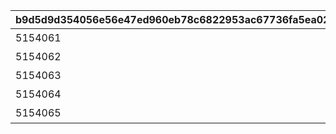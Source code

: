 |b9d5d9d354056e56e47ed960eb78c6822953ac67736fa5ea02086dfac2dc28ab|e6d4372e925c346abb4fe6e20a9e3f1a1f9b5bb2530e27f2577c3be900e716a6|892d6c851847b7f3c941eeafe4c405d633a025f9d1e3d082cebee5136c543217|dbfcc8d1fc1ffe81cef9a283c630470e5f53ca21b3af47a6cddc4b38e5a6c63d|25b23622603b7c59c92e8892affc5467f9031c458a431a5b9abd954178cfc217|1a090dabe51a9723a6b497120fc1a995b1236a2a8428d29d29f79cc983d0475b|b22d9e2bae5d9175f1b4b6966404253d99c6321ed8d56a383e41f711575ae5fe|7cee1a781f0df3b0cb1ba2df2e8007b692415e45ba83fa85349a5ed47c4dafbb|
| --- | --- | --- | --- | --- | --- | --- | --- |
|5154061|0|10154|60|8|91002|出張！　アルケス錬金堂|2024/09/30 12:00:00|
|5154062|5154061|10154|60|8|91002|抜け駆け禁止！|2024/09/30 12:00:00|
|5154063|5154062|10154|60|8|91002|空飛ぶお友だち|2024/10/01 12:00:00|
|5154064|5154063|10154|60|8|91002|ハイになれるミルク？ あるよ|2024/10/02 12:00:00|
|5154065|5154064|10154|60|8|91002|一日アイドル記？|2024/10/03 12:00:00|